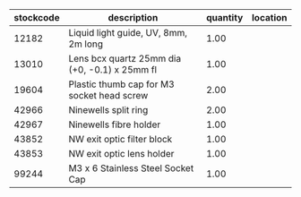 |stockcode|description|quantity|location|
|---------|-----------|--------|--------|
|12182|Liquid light guide, UV, 8mm, 2m long|1.00||
|13010|Lens bcx quartz 25mm dia (+0, -0.1) x 25mm fl|1.00||
|19604|Plastic thumb cap for M3 socket head screw|2.00||
|42966|Ninewells split ring|2.00||
|42967|Ninewells fibre holder|1.00||
|43852|NW exit optic filter block|1.00||
|43853|NW exit optic lens holder|1.00||
|99244|M3 x 6 Stainless Steel Socket Cap|1.00||
